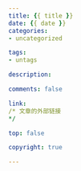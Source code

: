 ```yaml
---
title: {{ title }}
date: {{ date }}
categories:
- uncategorized

tags:
- untags

description:

comments: false

link:
/* 文章的外部链接
*/

top: false

copyright: true

---
```

